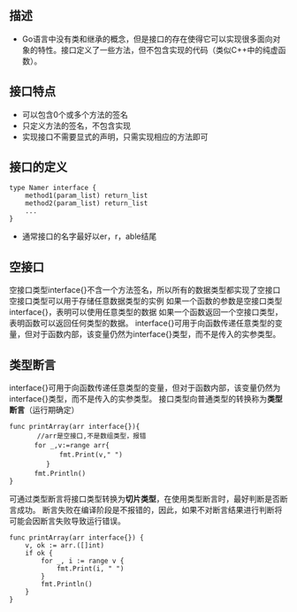 ## 描述
- Go语言中没有类和继承的概念，但是接口的存在使得它可以实现很多面向对象的特性。接口定义了一些方法，但不包含实现的代码（类似C++中的纯虚函数）。

## 接口特点
- 可以包含0个或多个方法的签名
- 只定义方法的签名，不包含实现
- 实现接口不需要显式的声明，只需实现相应的方法即可

## 接口的定义
```golang
type Namer interface {
    method1(param_list) return_list
    method2(param_list) return_list
    ...
}
```
- 通常接口的名字最好以er，r，able结尾

## 空接口
空接口类型interface{}不含一个方法签名，所以所有的数据类型都实现了空接口
空接口类型可以用于存储任意数据类型的实例
如果一个函数的参数是空接口类型interface{}，表明可以使用任意类型的数据
如果一个函数返回一个空接口类型，表明函数可以返回任何类型的数据。
interface{}可用于向函数传递任意类型的变量，但对于函数内部，该变量仍然为interface{}类型，而不是传入的实参类型。

## 类型断言
interface{}可用于向函数传递任意类型的变量，但对于函数内部，该变量仍然为interface{}类型，而不是传入的实参类型。
接口类型向普通类型的转换称为**类型断言**（运行期确定）
```golang
func printArray(arr interface{}){
       //arr是空接口,不是数组类型，报错
   　　for _,v:=range arr{
      　　　　fmt.Print(v," ")
      　　}
   　　fmt.Println()
}
```

可通过类型断言将接口类型转换为**切片类型**，在使用类型断言时，最好判断是否断言成功。
断言失败在编译阶段是不报错的，因此，如果不对断言结果进行判断将可能会因断言失败导致运行错误。
```golang
func printArray(arr interface{}) {
	v, ok := arr.([]int)
	if ok {
		for _, i := range v {
			fmt.Print(i, " ")
		}
		fmt.Println()
	}
}
```